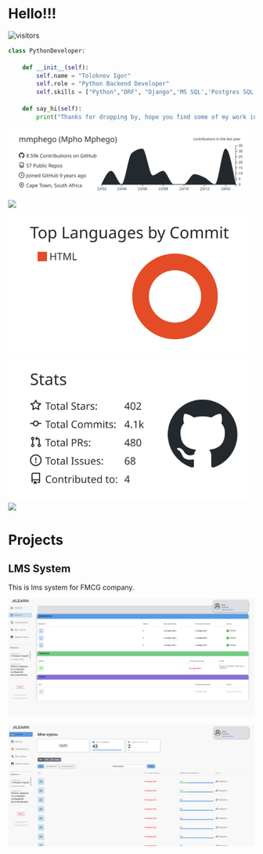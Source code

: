 # Hello!!!

![visitors](https://visitor-badge.laobi.icu/badge?page_id=zhenye-na.zhenye-na)

```python
class PythonDeveloper:

    def __init__(self):
        self.name = "Toloknov Igor"
        self.role = "Python Backend Developer"
        self.skills = ["Python","DRF", "Django",'MS SQL','Postgres SQL','']

    def say_hi(self):
        print("Thanks for dropping by, hope you find some of my work interesting.")
```


[![](https://raw.githubusercontent.com/DonnyHipp/DonnyHipp/main/img/0-profile-details.svg)](https://github.com/vn7n24fzkq/github-profile-summary-cards)
[![](https://raw.githubusercontent.com/DonnyHipp/DonnyHipp/main/img/graywhite/1-repos-per-language.svg)](https://github.com/vn7n24fzkq/github-profile-summary-cards) [![](https://raw.githubusercontent.com/DonnyHipp/DonnyHipp/main/img/2-most-commit-language.svg)](https://github.com/vn7n24fzkq/github-profile-summary-cards)
[![](https://raw.githubusercontent.com/DonnyHipp/DonnyHipp/main/img/3-stats.svg)](https://github.com/vn7n24fzkq/github-profile-summary-cards) [![](https://raw.githubusercontent.com/DonnyHipp/DonnyHipp/main/img/4-productive-time.svg)](https://github.com/vn7n24fzkq/github-profile-summary-cards)



# Projects

## LMS System
This is lms system for FMCG company.


![](https://raw.githubusercontent.com/DonnyHipp/DonnyHipp/main/img/lms2.png)

![](https://raw.githubusercontent.com/DonnyHipp/DonnyHipp/main/img/lms_1.png)
